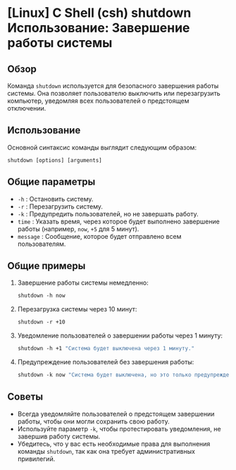 # [Linux] C Shell (csh) shutdown Использование: Завершение работы системы

## Обзор
Команда `shutdown` используется для безопасного завершения работы системы. Она позволяет пользователю выключить или перезагрузить компьютер, уведомляя всех пользователей о предстоящем отключении.

## Использование
Основной синтаксис команды выглядит следующим образом:

```
shutdown [options] [arguments]
```

## Общие параметры
- `-h` : Остановить систему.
- `-r` : Перезагрузить систему.
- `-k` : Предупредить пользователей, но не завершать работу.
- `time` : Указать время, через которое будет выполнено завершение работы (например, `now`, `+5` для 5 минут).
- `message` : Сообщение, которое будет отправлено всем пользователям.

## Общие примеры
1. Завершение работы системы немедленно:
   ```csh
   shutdown -h now
   ```

2. Перезагрузка системы через 10 минут:
   ```csh
   shutdown -r +10
   ```

3. Уведомление пользователей о завершении работы через 1 минуту:
   ```csh
   shutdown -h +1 "Система будет выключена через 1 минуту."
   ```

4. Предупреждение пользователей без завершения работы:
   ```csh
   shutdown -k now "Система будет выключена, но это только предупреждение."
   ```

## Советы
- Всегда уведомляйте пользователей о предстоящем завершении работы, чтобы они могли сохранить свою работу.
- Используйте параметр `-k`, чтобы протестировать уведомления, не завершив работу системы.
- Убедитесь, что у вас есть необходимые права для выполнения команды `shutdown`, так как она требует административных привилегий.